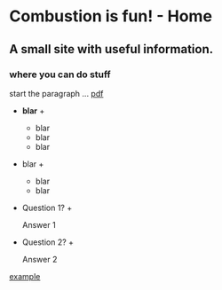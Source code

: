 # Combustion is fun! - Home

## A small site with useful information.
### where you can do stuff



start the paragraph ...
[pdf](pdf.md)

+ **blar** +

  - blar
  - blar
  - blar

+ blar +

  - blar
  - blar

+ Question 1? +

  Answer 1

+ Question 2? +

  Answer 2


<a href="/uploads/media/default/0001/01/540cb75550adf33f281f29132dddd14fded85bfc.pdf">example</a>
